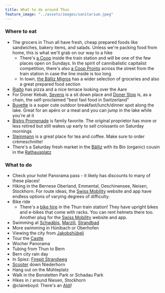 ```yaml
---
title: What to do around Thun
feature_image: "../assets/images/sanitarium.jpeg"
---
```


### Where to eat
- The grocers in Thun all have fresh, cheap prepared foods like sandwiches, bakery items, and salads. Unless we're packing food from home, this is what we'll grab on our way to a hike
   - There's [a Coop](https://www.google.com/maps/place/Coop+Supermarkt+Thun+Bahnhof/@46.7550556,7.6280238,17z/data=!3m1!5s0x478fe623c69e7d11:0xf32105be4caec5bd!4m6!3m5!1s0x478fb2e89745650d:0x84caa4e7b6017ef5!8m2!3d46.7546275!4d7.6301552!16s%2Fg%2F11bxg04q6t) inside the train station and will be one of the few places open on Sundays. In the spirit of cannibalistic capitalist competition, there's also [a Coop Pronto](https://www.google.com/maps/place/Coop+Pronto+Shop+Thun+am+Bahnhof/@46.7550556,7.6280238,17z/data=!3m2!4b1!5s0x478fb2e8aa7ace5b:0x506385d28cba2719!4m6!3m5!1s0x478fb2e8a7a114d7:0x20c1c5bd9f290c6e!8m2!3d46.7550556!4d7.6305987!16s%2Fg%2F1td0xct9) across the street from the train station in case the line inside is too long
   - In town, [the Bälliz Migros](https://www.google.com/maps/place/Migros-Supermarkt+-+Thun+-+B%C3%A4lliz/@46.7601061,7.6241355,17z/data=!3m1!4b1!4m6!3m5!1s0x478fb2ddf98174ef:0x68cf6fd603f4e023!8m2!3d46.7601061!4d7.6267104!16s%2Fg%2F11h1365sv) has a wider selection of groceries and also a great prepared food section
- [Rialto](https://www.google.com/maps/place/Rialto/@46.7569696,7.6280292,17z/data=!3m1!4b1!4m6!3m5!1s0x478fb2e642584da7:0x49af1ebaba01f7f5!8m2!3d46.756966!4d7.6306095!16s%2Fg%2F1tfphqmb?entry=ttu) has pizza and a nice terrace looking over the Aare
- For Doner Kebab, [Sevens](https://www.google.com/maps/place/Sevens+Restaurant+Bar+Take+Away/@46.7553066,7.6283117,17z/data=!3m1!4b1!4m6!3m5!1s0x478fb33ecea38575:0x8c9e8fd9a3611a3f!8m2!3d46.755303!4d7.630892!16s%2Fg%2F11h5_vk4t9?entry=ttu) is a sit down place and [Doner Stop](https://www.google.com/maps/place/D%C3%B6ner+Stop+Thun/@46.7569069,7.627898,17z/data=!3m1!4b1!4m6!3m5!1s0x478fb2e6418f2921:0x946c081ed330a36c!8m2!3d46.7569033!4d7.6304783!16s%2Fg%2F11gcqf2pft?entry=ttu) is, as a chain, the self-proclaimed "best fast food in Switzerland"
- [Buvette](https://www.buvetteamsee.ch/en) is a super cute outdoor breakfast/lunch/dinner spot along the lake. Great for an apéro or a meal and you can jump in the lake while you're at it
- [Bistro Promenade](https://www.google.com/maps/place/Bistro+Promenade/@46.7540232,7.6341101,17z/data=!3m1!4b1!4m6!3m5!1s0x478fb2efe68a76bf:0x6213a54da3203e9a!8m2!3d46.7540232!4d7.636685!16s%2Fg%2F11cm39mx8z) is family favorite. The original proprietor has more or less retired but still wakes up early to sell croissants on Saturday mornings
- [Steinmann](https://www.google.com/maps/place/Steinmann/@46.7584685,7.6250335,17z/data=!3m1!4b1!4m6!3m5!1s0x478fb2e771271eb7:0x30dd3e1a3451dfc5!8m2!3d46.7584685!4d7.6276084!16s%2Fg%2F1tlzz2b0) is a great place for tea and coffee. Make sure to order crèmeschnitte!
- There's a Saturday fresh market in the [Bälliz](https://www.google.com/maps/place/B%C3%A4lliz,+3600+Thun,+Switzerland/@46.7574719,7.629063,19.88z/data=!4m6!3m5!1s0x478fb2e77283299f:0x6c5c5cdd125eb8cd!8m2!3d46.7588007!4d7.6278975!16s%2Fg%2F1v9l9pp8) with its Bio (organic) cousin in the [Rathausplatz](https://www.google.com/maps/place/Rathausplatz/@46.7595643,7.6285139,19z/data=!3m1!4b1!4m6!3m5!1s0x478fb2e738596bd3:0x5c97b3e10608aa0d!8m2!3d46.7595643!4d7.6285139!16s%2Fg%2F11bzt4pmgr)

### What to do
- Check your hotel Panorama pass - it likely has discounts to many of these places!
- Hiking in the Bernese Oberland, Emmental, Oeschinensee, Neisen, Stockhorn. For route ideas, the [Swiss Mobility](https://schweizmobil.ch/en/hiking-in-switzerland) website and app have endless options of varying degrees of difficulty.
- Bike ride 
  - There's a [bike hire](https://www.rentabike.ch/home) in the Thun train station! They have upright bikes and e-bikes that come with racks. You can rent helmets there too. Another plug for the [Swiss Mobility](https://schweizmobil.ch/en/cycling-in-switzerland) website and app.
- Swimming at [Schwäbis](https://www.thun.ch/sport/53414), [Marzili](https://www.myswitzerland.com/en-us/experiences/marzili-lido/), [Strandbad](https://www.thun.ch/sport/53411)
- More swimming in Hünibach or Oberhofen
- Viewing the city from [Jakobshübeli](https://www.interlaken.ch/en/experiences/poi/jakobshuebeli)
- Tour the [Castle](https://schlossthun.ch/en/)
- Wocher Panorama
- Tubing from Thun to Bern
- Bern city rain day
- In Spiez: [Firepit Strandweg](https://www.spiez.com/en/poi/firepit-strandweg)
- [Scooter](https://www.niederhorn.ch/en/activities/scooter-bike) down Niederhorn
- Hang out on the Mühleplatz
- Walk in the Bonstetten Park or Schadau Park
- Hikes in / around Niesen, Stockhorn
- @claireboyd: There's an [Aldi](https://search.ch/tel/thun/frutigenstrasse-46c/aldi-thun)!